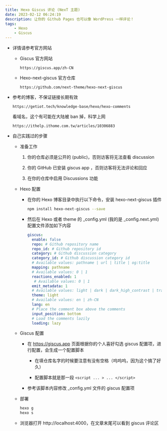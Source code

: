 ```yaml
---
title: Hexo Giscus 评论 (NexT 主题)
date: 2023-02-12 06:24:19
description: 让你的 Github Pages 也可以像 WordPress 一样评论！
tags:
    - Hexo 
    - Giscus
---
```


- 详情请参考官方网站

    - Giscus 官方网站
        ```url
        https://giscus.app/zh-CN
        ```
    
    
    - Hexo-next-giscus 官方仓库
    
        ```url
        https://github.com/next-theme/hexo-next-giscus
        ```
        
- 参考的博客，不保证链接长期有效

    ```url
    https://getiot.tech/knowledge-base/hexo/hexo-comments
    ```
    
    看域名，这个有可能在大陆被 ban 掉，科学上网
    ```url
    https://ithelp.ithome.com.tw/articles/10306883
    ```
    
- 自己实践过的步骤

    - 准备工作
    
        1. 你的仓库必须是公开的 (public)，否则访客将无法查看 discussion

        2. 你的 GitHub 已安装<a herf="https://github.com/apps/giscus"> giscus app </a>，否则访客将无法评论和回应
        
        3. 在你的仓库中启用<a herf="https://docs.github.com/en/repositories/managing-your-repositorys-settings-and-features/enabling-features-for-your-repository/enabling-or-disabling-github-discussions-for-a-repository"> Discussions </a>功能
        
        
    - Hexo 配置
    
        - 在你的 Hexo 博客目录中执行以下命令，安装 hexo-next-giscus 插件
        
            ```bash
            npm install hexo-next-giscus --save
            ```
            
        - 然后在 Hexo 或者 theme 的 _config.yml (我的是 _config.next.yml) 配置文件添加如下内容
        
            ```yml
            giscus:
              enable: false
              repo: # Github repository name
              repo_id: # Github repository id
              category: # Github discussion category
              category_id: # Github discussion category id
              # Available values: pathname | url | title | og:title
              mapping: pathname
              # Available values: 0 | 1
              reactions_enabled: 1
               # Available values: 0 | 1
              emit_metadata: 1
              # Available values: light | dark | dark_high_contrast | transparent_dark | preferred-color-scheme
              theme: light
              # Available values: en | zh-CN
              lang: en
              # Place the comment box above the comments
              input_position: bottom
              # Load the comments lazily
              loading: lazy
            ```
    
    - Giscus 配置
        
        - 在 https://giscus.app 页面根据你的个人喜好勾选 giscus 配置项，进行配置，会生成一个配置脚本
        
            - 在填仓库名字的时候要注意有没有空格（呜呜呜，因为这个搞了好久）
            
            - 配置脚本就是那一段 `<script ... > ... </script>`
        

        - 参考该脚本内容修改 _config.yml 文件的 giscus 配置项
        
        
    - 部署
    
        ```bash
        hexo g
        hexo s
        ```
        
    - 浏览器打开 http://localhost:4000，在文章末尾可以看到 giscus 评论区
